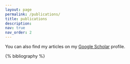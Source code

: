 ```yaml
---
layout: page
permalink: /publications/
title: publications
description:
nav: true
nav_order: 2
---
```

You can also find my articles on my [Google Scholar](https://scholar.google.com/citations?user=lxuyDTsAAAAJ&hl=en) profile.
<div class="publications">

{% bibliography %}

</div>
